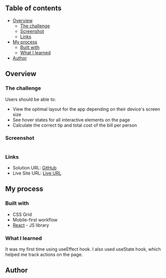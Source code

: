 ## Table of contents

- [Overview](#overview)
  - [The challenge](#the-challenge)
  - [Screenshot](#screenshot)
  - [Links](#links)
- [My process](#my-process)
  - [Built with](#built-with)
  - [What I learned](#what-i-learned)
- [Author](#author)

## Overview

### The challenge

Users should be able to:

- View the optimal layout for the app depending on their device's screen size
- See hover states for all interactive elements on the page
- Calculate the correct tip and total cost of the bill per person

### Screenshot

![]()


### Links

- Solution URL: [GitHub]()
- Live Site URL: [Live URL]()

## My process

### Built with

- CSS Grid
- Mobile-first workflow
- [React](https://reactjs.org/) - JS library

### What I learned
It was my first time using useEffect hook. I also used useState hook, which helped me track actions on the page.

## Author
